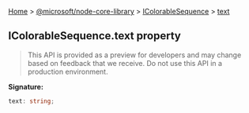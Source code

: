 [Home](./index) &gt; [@microsoft/node-core-library](./node-core-library.md) &gt; [IColorableSequence](./node-core-library.icolorablesequence.md) &gt; [text](./node-core-library.icolorablesequence.text.md)

## IColorableSequence.text property

> This API is provided as a preview for developers and may change based on feedback that we receive. Do not use this API in a production environment.
> 

<b>Signature:</b>

```typescript
text: string;
```
